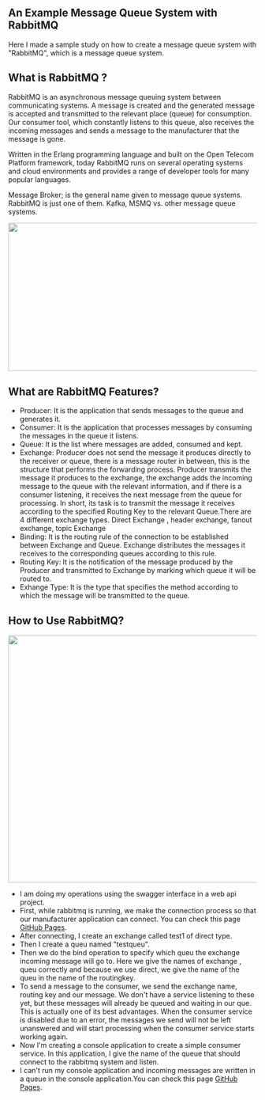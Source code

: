 ## An Example Message Queue System with RabbitMQ

Here I made a sample study on how to create a message queue system with "RabbitMQ", which is a message queue system.

## What is RabbitMQ ?

 RabbitMQ is an asynchronous message queuing system between communicating systems. A message is created and the generated message is accepted and transmitted to the relevant place (queue) for consumption. Our consumer tool, which constantly listens to this queue, also receives the incoming messages and sends a message to the manufacturer that the message is gone.
 
 Written in the Erlang programming language and built on the Open Telecom Platform framework, today RabbitMQ runs on several operating systems and cloud environments and provides a range of developer tools for many popular languages.
 
 Message Broker; is the general name given to message queue systems. RabbitMQ is just one of them. Kafka, MSMQ vs. other message queue systems.
 
 <img src="https://devnot.com/wp-content/uploads/2020/09/rabbitmq-e1600270210379.png" width="600" height="300">
 
 ## What are RabbitMQ Features?
- Producer: It is the application that sends messages to the queue and generates it.
- Consumer: It is the application that processes messages by consuming the messages in the queue it listens.
- Queue: It is the list where messages are added, consumed and kept.
- Exchange: Producer does not send the message it produces directly to the receiver or queue, there is a message router in between, this is the structure that performs the forwarding process. Producer transmits the message it produces to the exchange, the exchange adds the incoming message to the queue with the relevant information, and if there is a consumer listening, it receives the next message from the queue for processing. In short, its task is to transmit the message it receives according to the specified Routing Key to the relevant Queue.There are 4 different exchange types. Direct Exchange , header exchange, fanout exchange, topic Exchange
- Binding: It is the routing rule of the connection to be established between Exchange and Queue. Exchange distributes the messages it receives to the corresponding queues according to this rule.
- Routing Key: It is the notification of the message produced by the Producer and transmitted to Exchange by marking which queue it will be routed to.
- Exhange Type: It is the type that specifies the method according to which the message will be transmitted to the queue.
 
 ## How to Use RabbitMQ?
 
<img src="https://user-images.githubusercontent.com/96787308/196005440-007160b1-8404-4336-9d2d-575a1deff41f.PNG" width="800" height="500">
 
 - I am doing my operations using the swagger interface in a web api project.
 - First, while rabbitmq is running, we make the connection process so that our manufacturer application can connect. You can check this page [GitHub Pages](https://github.com/oguzhanKomcu/RabbitMQ_Sample/blob/master/RabbitMQ_Sample/Service/RabbitMqService.cs).
 - After connecting, I create an exchange called test1 of direct type.
 - Then I create a queu named "testqueu".
 - Then we do the bind operation to specify which queu the exchange incoming message will go to. Here we give the names of exchange , queu correctly and because we use direct, we give the name of the queu in the name of the routingkey.
 - To send a message to the consumer, we send the exchange name, routing key and our message. We don't have a service listening to these yet, but these messages will already be queued and waiting in our que. This is actually one of its best advantages. When the consumer service is disabled due to an error, the messages we send will not be left unanswered and will start processing when the consumer service starts working again.
- Now I'm creating a console application to create a simple consumer service. In this application, I give the name of the queue that should connect to the rabbitmq system and listen.
- I can't run my console application and incoming messages are written in a queue in the console application.You can check this page [GitHub Pages](https://github.com/oguzhanKomcu/RabbitMQ_Sample/blob/master/Consumer.Console/Program.cs).
